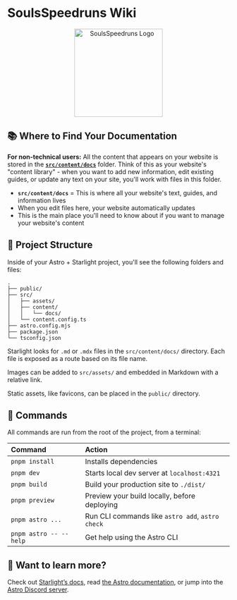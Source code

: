 # SoulsSpeedruns Wiki

<p align="center">
  <img src="src/images/SoulsSpeedrunsLogo.png" alt="SoulsSpeedruns Logo" width="200">
</p>

## 📚 Where to Find Your Documentation

**For non-technical users:** All the content that appears on your website is stored in the **[`src/content/docs`](/src/content/docs)** folder. Think of this as your website's "content library" - when you want to add new information, edit existing guides, or update any text on your site, you'll work with files in this folder.

- **`src/content/docs`** = This is where all your website's text, guides, and information lives
- When you edit files here, your website automatically updates
- This is the main place you'll need to know about if you want to manage your website's content

## 🚀 Project Structure

Inside of your Astro + Starlight project, you'll see the following folders and files:

```
.
├── public/
├── src/
│   ├── assets/
│   ├── content/
│   │   └── docs/
│   └── content.config.ts
├── astro.config.mjs
├── package.json
└── tsconfig.json
```

Starlight looks for `.md` or `.mdx` files in the `src/content/docs/` directory. Each file is exposed as a route based on its file name.

Images can be added to `src/assets/` and embedded in Markdown with a relative link.

Static assets, like favicons, can be placed in the `public/` directory.

## 🧞 Commands

All commands are run from the root of the project, from a terminal:

| Command                   | Action                                           |
| :------------------------ | :----------------------------------------------- |
| `pnpm install`             | Installs dependencies                            |
| `pnpm dev`             | Starts local dev server at `localhost:4321`      |
| `pnpm build`           | Build your production site to `./dist/`          |
| `pnpm preview`         | Preview your build locally, before deploying     |
| `pnpm astro ...`       | Run CLI commands like `astro add`, `astro check` |
| `pnpm astro -- --help` | Get help using the Astro CLI                     |

## 👀 Want to learn more?

Check out [Starlight’s docs](https://starlight.astro.build/), read [the Astro documentation](https://docs.astro.build), or jump into the [Astro Discord server](https://astro.build/chat).
